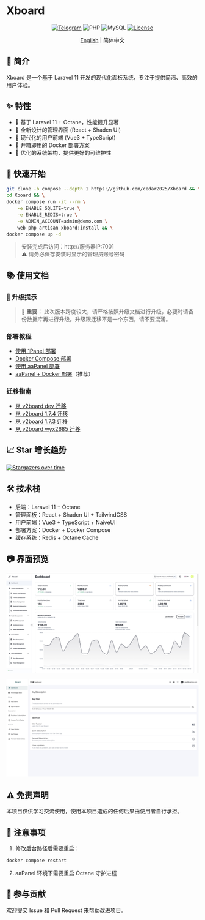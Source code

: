 # Xboard

<div align="center">

[![Telegram](https://img.shields.io/badge/Telegram-Channel-blue)](https://t.me/XboardOfficial)
![PHP](https://img.shields.io/badge/PHP-8.2+-green.svg)
![MySQL](https://img.shields.io/badge/MySQL-5.7+-blue.svg)
[![License](https://img.shields.io/badge/License-MIT-yellow.svg)](LICENSE)

[English](README.md) | 简体中文

</div>

## 📖 简介

Xboard 是一个基于 Laravel 11 开发的现代化面板系统，专注于提供简洁、高效的用户体验。

## ✨ 特性

- 🚀 基于 Laravel 11 + Octane，性能提升显著
- 🎨 全新设计的管理界面 (React + Shadcn UI)
- 📱 现代化的用户前端 (Vue3 + TypeScript)
- 🐳 开箱即用的 Docker 部署方案
- 🎯 优化的系统架构，提供更好的可维护性

## 🚀 快速开始

```bash
git clone -b compose --depth 1 https://github.com/cedar2025/Xboard && \
cd Xboard && \
docker compose run -it --rm \
    -e ENABLE_SQLITE=true \
    -e ENABLE_REDIS=true \
    -e ADMIN_ACCOUNT=admin@demo.com \
    web php artisan xboard:install && \
docker compose up -d
```

> 安装完成后访问：http://服务器IP:7001  
> ⚠️ 请务必保存安装时显示的管理员账号密码

## 📚 使用文档

### 🔄 升级提示
> 🚨 **重要：** 此次版本跨度较大，请严格按照升级文档进行升级，必要时请备份数据库再进行升级。升级跟迁移不是一个东西，请不要混淆。

### 部署教程
- [使用 1Panel 部署](./docs/zh-CN/installation/1panel.md)
- [Docker Compose 部署](./docs/zh-CN/installation/docker-compose.md)
- [使用 aaPanel 部署](./docs/zh-CN/installation/aapanel.md)
- [aaPanel + Docker 部署](./docs/zh-CN/installation/aapanel-docker.md)（推荐）

### 迁移指南
- [从 v2board dev 迁移](./docs/zh-CN/migration/v2board-dev.md)
- [从 v2board 1.7.4 迁移](./docs/zh-CN/migration/v2board-1.7.4.md)
- [从 v2board 1.7.3 迁移](./docs/zh-CN/migration/v2board-1.7.3.md)
- [从 v2board wyx2685 迁移](./docs/zh-CN/migration/v2board-wyx2685.md)

## 📈 Star 增长趋势

[![Stargazers over time](https://starchart.cc/cedar2025/Xboard.svg)](https://starchart.cc/cedar2025/Xboard)

## 🛠️ 技术栈

- 后端：Laravel 11 + Octane
- 管理面板：React + Shadcn UI + TailwindCSS
- 用户前端：Vue3 + TypeScript + NaiveUI
- 部署方案：Docker + Docker Compose
- 缓存系统：Redis + Octane Cache

## 📷 界面预览

![管理员后台](./docs/images/admin.png)

![用户前端](./docs/images/user.png)

## ⚠️ 免责声明

本项目仅供学习交流使用，使用本项目造成的任何后果由使用者自行承担。

## 🔔 注意事项

1. 修改后台路径后需要重启：
```bash
docker compose restart
```

2. aaPanel 环境下需要重启 Octane 守护进程

## 🤝 参与贡献

欢迎提交 Issue 和 Pull Request 来帮助改进项目。 